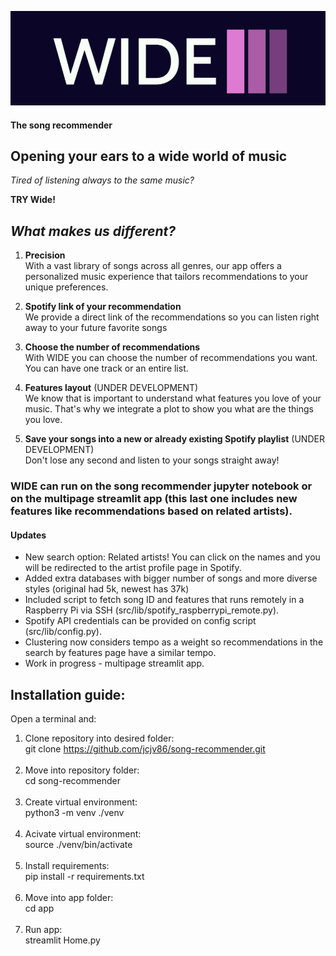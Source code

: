 ![Alt text](src/img/logo_back.png?raw=true "Title")

 #### The song recommender

## Opening your ears to a wide world of music

*Tired of listening always to the same music?*

**TRY Wide!**

## *What makes us different?*

1. **Precision**<br>
With a vast library of songs across all genres, our app offers a personalized music experience that tailors recommendations to your unique preferences.

2. **Spotify link of your recommendation**<br>
We provide a direct link of the recommendations so you can listen right away to your future favorite songs

3. **Choose the number of recommendations**<br>
With WIDE you can choose the number of recommendations you want. You can have one track or an entire list.

4. **Features layout** (UNDER DEVELOPMENT)<br>
We know that is important to understand what features you love of your music. That's why we integrate a plot to show you what are the things you love.

5. **Save your songs into a new or already existing Spotify playlist** (UNDER DEVELOPMENT)<br>
Don't lose any second and listen to your songs straight away!

### WIDE can run on the song recommender jupyter notebook or on the multipage streamlit app (this last one includes new features like recommendations based on related artists).

#### Updates

- New search option: Related artists! You can click on the names and you will be redirected to the artist profile page in Spotify.
- Added extra databases with bigger number of songs and more diverse styles (original had 5k, newest has 37k)
- Included script to fetch song ID and features that runs remotely in a Raspberry Pi via SSH (src/lib/spotify_raspberrypi_remote.py).
- Spotify API credentials can be provided on config script (src/lib/config.py).
- Clustering now considers tempo as a weight so recommendations in the search by features page have a similar tempo.
- Work in progress - multipage streamlit app.

## Installation guide:

Open a terminal and:

1. Clone repository into desired folder: <br> git clone https://github.com/jcjv86/song-recommender.git<br><br>
2. Move into repository folder: <br> cd song-recommender<br><br>
3. Create virtual environment: <br> python3 -m venv ./venv<br><br>
4. Acivate virtual environment: <br> source ./venv/bin/activate<br><br>
5. Install requirements: <br> pip install -r requirements.txt<br><br>
6. Move into app folder: <br> cd app<br><br>
7. Run app: <br> streamlit Home.py
